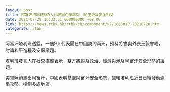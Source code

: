 ```yaml
---
layout: post
title: 阿富汗塔利班稱9人代表團在華訪問　晤王毅談安全形勢
date: 2021-07-28 16:33:51.000000000 +08:00
link: https://news.rthk.hk/rthk/ch/component/k2/1603017-20210728.htm
categories: rthk
---
```


阿富汗塔利班透露，一個9人代表團在中國訪問兩天，預料將會與外長王毅會晤，討論和平進程及安保議題。

塔利班發言人在社交媒體表示，雙方將談及政治、經濟與涉及阿富汗安全形勢的議題。

美軍陸續撤出阿富汗，中國表明憂慮阿富汗安全形勢，據報塔利班近日已經發動連串攻勢，控制多處地區。
